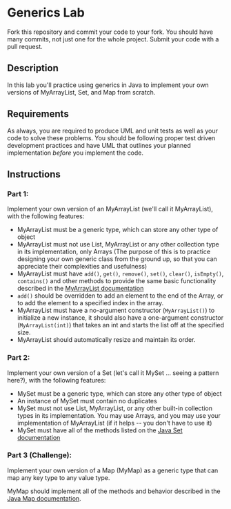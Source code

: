 # Generics Lab

Fork this repository and commit your code to your fork. You should have many commits, not just one for the whole project. Submit your code with a pull request.

## Description

In this lab you'll practice using generics in Java to implement your own versions of MyArrayList, Set, and Map from scratch.

## Requirements

As always, you are required to produce UML and unit tests as well as your code to solve these problems. You should be following proper test driven development practices and have UML that outlines your planned implementation *before* you implement the code.

## Instructions

### Part 1:

Implement your own version of an MyArrayList (we'll call it MyArrayList), with the following features:

- MyArrayList must be a generic type, which can store any other type of object
- MyArrayList must not use List, MyArrayList or any other collection type in its implementation, only Arrays (The purpose of this is to practice designing your own generic class from the ground up, so that you can appreciate their complexities and usefulness)
- MyArrayList must have `add()`, `get()`, `remove()`, `set()`, `clear()`, `isEmpty()`, `contains()` and other methods to provide the same basic functionality described in the [MyArrayList documentation](https://docs.oracle.com/javase/7/docs/api/java/util/ArrayList.html)
- `add()` should be overridden to add an element to the end of the Array, or to add the element to a specified index in the array.
- MyArrayList must have a no-argument constructor (`MyArrayList()`) to initialize a new instance, it should also have a one-argument constructor (`MyArrayList(int)`) that takes an int and starts the list off at the specified size.
- MyArrayList should automatically resize and maintain its order.

### Part 2:

Implement your own version of a Set (let's call it MySet ... seeing a pattern here?), with the following features:

- MySet must be a generic type, which can store any other type of object
- An instance of MySet must contain no duplicates
- MySet must not use List, MyArrayList, or any other built-in collection types in its implementation. You may use Arrays, and you may use your implementation of MyArrayList (if it helps -- you don't have to use it)
- MySet must have all of the methods listed on the [Java Set documentation](https://docs.oracle.com/javase/7/docs/api/java/util/Set.html)

### Part 3 (Challenge):

Implement your own version of a Map (MyMap) as a generic type that can map any key type to any value type.

MyMap should implement all of the methods and behavior described in the [Java Map documentation](https://docs.oracle.com/javase/7/docs/api/java/util/Map.html).
